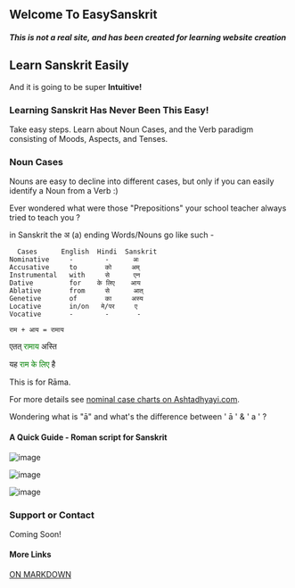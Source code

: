



## Welcome To EasySanskrit

##### This is not a real site, and has been created for learning website creation

## Learn Sanskrit Easily

And it is going to be super **Intuitive!**

### Learning Sanskrit Has Never Been This Easy!
Take easy steps. Learn about Noun Cases, and the Verb paradigm consisting of Moods, Aspects, and Tenses.

### Noun Cases
Nouns are easy to decline into different cases, but only if you can easily identify a Noun from a Verb :)

Ever wondered what were those "Prepositions" your school teacher always tried to teach you ?

in Sanskrit the अ (a) ending Words/Nouns go like such -
```
  Cases      English  Hindi  Sanskrit
Nominative     -        -      अः
Accusative     to       को     अम्
Instrumental   with     से      एन
Dative         for    के लिए    आय
Ablative       from     से      आत्
Genetive       of       का     अस्य
Locative       in/on   मे/पर     ए
Vocative       -        -       -
```

`राम + आय = रामाय`

एतत्    <span style="color:green">रामाय</span>  अस्ति

यह   <span style="color:green">राम के लिए</span>  है

This is for Rāma.

For more details see [nominal case charts on Ashtadhyayi.com](https://ashtadhyayi.com/shabda/01.002).


Wondering what is "ā" and what's the difference between ' ā ' & ' a ' ?
#### A Quick Guide - Roman script for Sanskrit
![image](https://user-images.githubusercontent.com/64453040/159905470-62b13d48-7436-4f06-b30b-16e50a5ee65b.png)

![image](https://user-images.githubusercontent.com/64453040/159905540-dc3c831c-30c4-4a8a-9c14-552166670780.png)

![image](https://user-images.githubusercontent.com/64453040/159905297-53a31381-1853-4cd2-a982-61262d206e39.png)


### Support or Contact
Coming Soon!

#### More Links
[ON MARKDOWN](https://ultragamerine.github.io/FirstTry/extra_README.md)
